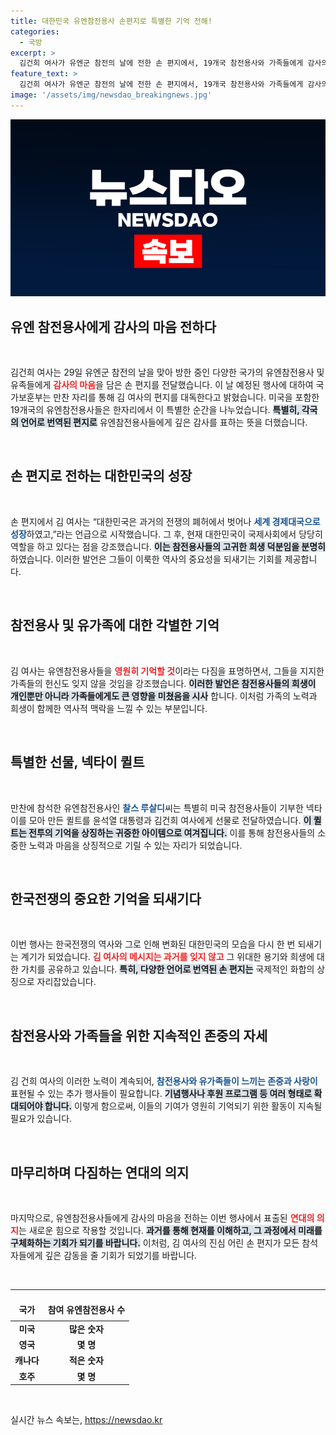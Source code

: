 ```yaml
---
title: 대한민국 유엔참전용사 손편지로 특별한 기억 전해!
categories:
  - 국방
excerpt: >
  김건희 여사가 유엔군 참전의 날에 전한 손 편지에서, 19개국 참전용사와 가족들에게 감사의 마음을 전했습니다. 전쟁의 아픔을 이겨낸 대한민국의 위상을 강조하며, 그들의 희생을 잊지 않겠다고 다짐했습니다.
feature_text: >
  김건희 여사가 유엔군 참전의 날에 전한 손 편지에서, 19개국 참전용사와 가족들에게 감사의 마음을 전했습니다. 전쟁의 아픔을 이겨낸 대한민국의 위상을 강조하며, 그들의 희생을 잊지 않겠다고 다짐했습니다.
image: '/assets/img/newsdao_breakingnews.jpg'
---
```


<p><img src="/assets/img/newsdao_breakingnews.jpg" alt="bookingtag 속보" /></p>

<h2 data-ke-size="size26">유엔 참전용사에게 감사의 마음 전하다</h2>

<p data-ke-size="size16">&nbsp;</p>

<p>김건희 여사는 29일 유엔군 참전의 날을 맞아 방한 중인 다양한 국가의 유엔참전용사 및 유족들에게 <b><span style="color: #ee2323;">감사의 마음</span></b>을 담은 손 편지를 전달했습니다. 이 날 예정된 행사에 대하여 국가보훈부는 만찬 자리를 통해 김 여사의 편지를 대독한다고 밝혔습니다. 미국을 포함한 19개국의 유엔참전용사들은 한자리에서 이 특별한 순간을 나누었습니다. <b><span style="background-color: #21538527;">특별히, 각국의 언어로 번역된 편지로</span></b> 유엔참전용사들에게 깊은 감사를 표하는 뜻을 더했습니다.</p>

<p data-ke-size="size16">&nbsp;</p>

<h2 data-ke-size="size26">손 편지로 전하는 대한민국의 성장</h2>

<p data-ke-size="size16">&nbsp;</p>

<p>손 편지에서 김 여사는 “대한민국은 과거의 전쟁의 폐허에서 벗어나 <b><span style="color: #1a5490;">세계 경제대국으로 성장</span></b>하였고,”라는 언급으로 시작했습니다. 그 후, 현재 대한민국이 국제사회에서 당당히 역할을 하고 있다는 점을 강조했습니다. <b><span style="background-color: #21538527;">이는 참전용사들의 고귀한 희생 덕분임을 분명히</span></b> 하였습니다. 이러한 발언은 그들이 이룩한 역사의 중요성을 되새기는 기회를 제공합니다.</p>

<p data-ke-size="size16">&nbsp;</p>

<h2 data-ke-size="size26">참전용사 및 유가족에 대한 각별한 기억</h2>

<p data-ke-size="size16">&nbsp;</p>

<p>김 여사는 유엔참전용사들을 <b><span style="color: #ee2323;">영원히 기억할 것</span></b>이라는 다짐을 표명하면서, 그들을 지지한 가족들의 헌신도 잊지 않을 것임을 강조했습니다. <b><span style="background-color: #21538527;">이러한 발언은 참전용사들의 희생이 개인뿐만 아니라 가족들에게도 큰 영향을 미쳤음을 시사</span></b> 합니다. 이처럼 가족의 노력과 희생이 함께한 역사적 맥락을 느낄 수 있는 부분입니다.</p>

<p data-ke-size="size16">&nbsp;</p>

<h2 data-ke-size="size26">특별한 선물, 넥타이 퀼트</h2>

<p data-ke-size="size16">&nbsp;</p>

<p>만찬에 참석한 유엔참전용사인 <b><span style="color: #1a5490;">찰스 루살디</span></b>씨는 특별히 미국 참전용사들이 기부한 넥타이를 모아 만든 퀼트를 윤석열 대통령과 김건희 여사에게 선물로 전달하였습니다. <b><span style="background-color: #21538527;">이 퀼트는 전투의 기억을 상징하는 귀중한 아이템으로 여겨집니다.</span></b> 이를 통해 참전용사들의 소중한 노력과 마음을 상징적으로 기릴 수 있는 자리가 되었습니다.</p>

<p data-ke-size="size16">&nbsp;</p>

<h2 data-ke-size="size26">한국전쟁의 중요한 기억을 되새기다</h2>

<p data-ke-size="size16">&nbsp;</p>

<p>이번 행사는 한국전쟁의 역사와 그로 인해 변화된 대한민국의 모습을 다시 한 번 되새기는 계기가 되었습니다. <b><span style="color: #ee2323;">김 여사의 메시지는 과거를 잊지 않고</span></b> 그 위대한 용기와 희생에 대한 가치를 공유하고 있습니다. <b><span style="background-color: #21538527;">특히, 다양한 언어로 번역된 손 편지는</span></b> 국제적인 화합의 상징으로 자리잡았습니다.</p>

<p data-ke-size="size16">&nbsp;</p>

<h2 data-ke-size="size26">참전용사와 가족들을 위한 지속적인 존중의 자세</h2>

<p data-ke-size="size16">&nbsp;</p>

<p>김 건희 여사의 이러한 노력이 계속되어, <b><span style="color: #1a5490;">참전용사와 유가족들이 느끼는 존중과 사랑이</span></b> 표현될 수 있는 추가 행사들이 필요합니다. <b><span style="background-color: #21538527;">기념행사나 후원 프로그램 등 여러 형태로 확대되어야 합니다.</span></b> 이렇게 함으로써, 이들의 기여가 영원히 기억되기 위한 활동이 지속될 필요가 있습니다.</p>

<p data-ke-size="size16">&nbsp;</p>

<h2 data-ke-size="size26">마무리하며 다짐하는 연대의 의지</h2>

<p data-ke-size="size16">&nbsp;</p>

<p>마지막으로, 유엔참전용사들에게 감사의 마음을 전하는 이번 행사에서 표출된 <b><span style="color: #ee2323;">연대의 의지</span></b>는 새로운 힘으로 작용할 것입니다. <b><span style="background-color: #21538527;">과거를 통해 현재를 이해하고, 그 과정에서 미래를 구체화하는 기회가 되기를 바랍니다.</span></b> 이처럼, 김 여사의 진심 어린 손 편지가 모든 참석자들에게 깊은 감동을 줄 기회가 되었기를 바랍니다. </p>

<p data-ke-size="size16">&nbsp;</p>

<hr>

<table style="width: 100%; border-collapse: collapse;">
    <thead>
        <tr>
            <td style="text-align: center; height: 30px;"><b>국가</b></td>
            <td style="text-align: center; height: 30px;"><b>참여 유엔참전용사 수</b></td>
        </tr>
    </thead>
    <tbody>
        <tr>
            <td style="text-align: center; height: 17px;"><b>미국</b></td>
            <td style="text-align: center; height: 17px;"><b>많은 숫자</b></td>
        </tr>
        <tr>
            <td style="text-align: center; height: 17px;"><b>영국</b></td>
            <td style="text-align: center; height: 17px;"><b>몇 명</b></td>
        </tr>
        <tr>
            <td style="text-align: center; height: 17px;"><b>캐나다</b></td>
            <td style="text-align: center; height: 17px;"><b>적은 숫자</b></td>
        </tr>
        <tr>
            <td style="text-align: center; height: 17px;"><b>호주</b></td>
            <td style="text-align: center; height: 17px;"><b>몇 명</b></td>
        </tr>
    </tbody>
</table>

<p data-ke-size="size16">&nbsp;</p>
실시간 뉴스 속보는, <a href="https://newsdao.kr" rel="dofollow">https://newsdao.kr</a>


